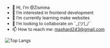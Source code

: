 - 👋 Hi, I’m @Zismma
- 👀 I’m interested in frontend development 
- 🌱 I’m currently learning make websites
- 💞️ I’m looking to collaborate on ¯\_(ツ)_/¯
- 📫 How to reach me: maxhard243@gmail.com

<!---
Zismma/Zismma is a ✨ special ✨ repository because its `README.md` (this file) appears on your GitHub profile.
You can click the Preview link to take a look at your changes.
--->
![Top Langs](https://github-readme-stats.vercel.app/api/top-langs/?username=anuraghazra&layout=compact)

